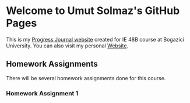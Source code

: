 # Welcome to Umut Solmaz's GitHub Pages

This is my [Progress Journal website](https://bu-ie-48b.github.io/fall21-solmazumut/) created for IE 48B course at Bogazici University. You can also visit my personal [Website](https://www.solmazumut.com). 

## Homework Assignments

There will be several homework assignments done for this course.



### Homework Assignment 1
